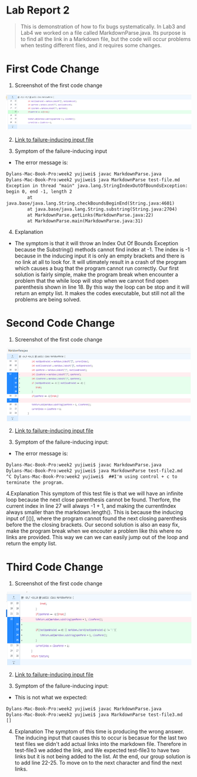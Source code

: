 # **Lab Report 2**

> This is demonstration of how to fix bugs systematically. In Lab3 and Lab4 we worked on a file called MarkdownParse.java. Its purpose is to find all the link in a Markdown file, but the code will occur problems when testing different files, and it requires some changes.


# **First Code Change**
1. Screenshot of the first code change
<p align="center">
  <img width="600" height="100" src="images/lab-week4-p1.png">
</p>

2. [Link to failure-inducing input file](https://github.com/KQwQK/cse15l-lab-reports/blob/main/images/lab-week4-p1.PNG)

3. Symptom of the failure-inducing input
- The error message is: 
```
Dylans-Mac-Book-Pro:week2 yujiwei$ javac MarkdownParse.java 
Dylans-Mac-Book-Pro:week2 yujiwei$ java MarkdownParse test-file.md 
Exception in thread "main" java.lang.StringIndexOutOfBoundsException: begin 0, end -1, length 2
        at java.base/java.lang.String.checkBoundsBeginEnd(String.java:4601)
        at java.base/java.lang.String.substring(String.java:2704)
        at MarkdownParse.getLinks(MarkdownParse.java:22)
        at MarkdownParse.main(MarkdownParse.java:31)

```

4. Explanation
- The symptom is that it will throw an Index Out Of Bounds Exception because the Substring() methods cannot find index at -1. The index is -1 because in the inducing input it is only an empty brackets and there is no link at all to look for. It will utimately result in a crash of the program which causes a bug that the program cannot run correctly. Our first solution is fairly simple, make the program break when encounter a problem that the while loop will stop when we cannot find open parenthesis shown in line 18. By this way the loop can be stop and it will return an empty list. It makes the codes executable, but still not all the problems are being solved.

# **Second Code Change**

1. Screenshot of the first code change
<p align="center">
  <img width="500" height="200" src="images/lab-week4-p2.png">
</p>

2. [Link to failure-inducing input file](https://github.com/KQwQK/cse15l-lab-reports/blob/main/images/lab-week4-p2.PNG)

3. Symptom of the failure-inducing input:
- The error message is:
```
Dylans-Mac-Book-Pro:week2 yujiwei$ javac MarkdownParse.java 
Dylans-Mac-Book-Pro:week2 yujiwei$ java MarkdownParse test-file2.md 
^C Dylans-Mac-Book-Pro:week2 yujiwei$  ##I'm using control + c to terminate the program.
```


4.Explanation
This symptom of this test file is that we will have an infinite loop because the next close parenthesis cannot be found. Therfore, the current index in line 27 will always -1 + 1, and making the currentIndex always smaller than the markdown.length(). This is because the inducing input of [()], where the program cannot found the next closing parenthesis before the the closing brackets. Our second solution is also an easy fix, make the program break when we encouter a problem like this where no links are provided. This way we can we can easily jump out of the loop and return the empty list.



# **Third Code Change**

1. Screenshot of the first code change
<p align="center">
  <img width="700" height="200" src="images/lab-week4-p3.png">
</p>


2. [Link to failure-inducing input file](test-file/test-file3.md)

3. Symptom of the failure-inducing input:
- This is not what we expected:
```
Dylans-Mac-Book-Pro:week2 yujiwei$ javac MarkdownParse.java 
Dylans-Mac-Book-Pro:week2 yujiwei$ java MarkdownParse test-file3.md 
[]
```

4. Explanation
The symptom of this time is producing the wrong answer. The inducing input that causes this to occur is becasue for the last two test files we didn't add actual links into the markdown file. Therefore in test-file3 we added the link, and We expected test-file3 to have two links but it is not being added to the list. At the end, our group solution is to add line 22-25. To move on to the next character and find the next links.
